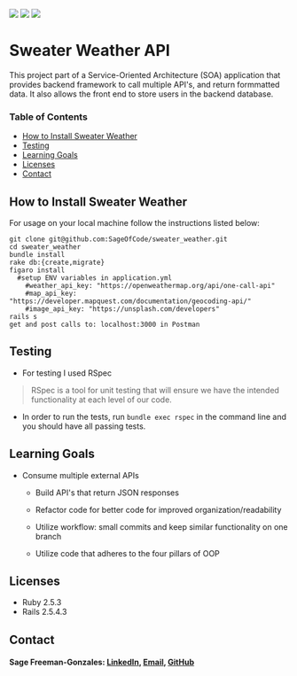 <!-- Shields -->
![](https://img.shields.io/badge/Rails-5.2.4-informational?style=flat&logo=<LOGO_NAME>&logoColor=white&color=2bbc8a)
![](https://img.shields.io/badge/Ruby-2.5.3-orange)
![](https://img.shields.io/gem/v/fast_jsonapi)

# Sweater Weather API

This project part of a Service-Oriented Architecture (SOA) application that provides backend framework to call multiple API's, and return formmatted data. It also allows the front end to store users in the backend database. 

### Table of Contents
  - [How to Install Sweater Weather](#how-to-install-sweater-weather)
  - [Testing](#testing)
  - [Learning Goals](#learning-goals)
  - [Licenses](#licenses)
  - [Contact](#contact)

## How to Install Sweater Weather

For usage on your local machine follow the instructions listed below:

```
git clone git@github.com:SageOfCode/sweater_weather.git
cd sweater_weather
bundle install
rake db:{create,migrate}
figaro install
  #setup ENV variables in application.yml
    #weather_api_key: "https://openweathermap.org/api/one-call-api"
    #map_api_key: "https://developer.mapquest.com/documentation/geocoding-api/"
    #image_api_key: "https://unsplash.com/developers"
rails s
get and post calls to: localhost:3000 in Postman
```

## Testing

* For testing I used RSpec

> RSpec is a tool for unit testing that will ensure we have the intended functionality at each level of our code.

* In order to run the tests, run `bundle exec rspec` in the command line and you should have all passing tests.

## Learning Goals

* Consume multiple external APIs

  * Build API's that return JSON responses

  * Refactor code for better code for improved organization/readability

  * Utilize workflow: small commits and keep similar functionality on one branch

  * Utilize code that adheres to the four pillars of OOP
  
## Licenses

  * Ruby 2.5.3
  * Rails 2.5.4.3

## Contact

#### Sage Freeman-Gonzales: [LinkedIn](https://www.linkedin.com/in/sagefreemangonzales/), [Email](mailto:sagegonzales15@gmail.com), [GitHub](https://github.com/SageOfCode)

